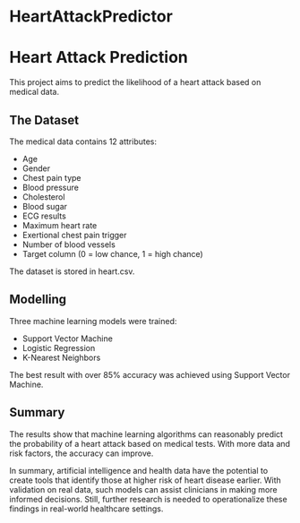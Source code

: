 # HeartAttackPredictor
# Heart Attack Prediction

This project aims to predict the likelihood of a heart attack based on medical data. 

## The Dataset
The medical data contains 12 attributes:

- Age  
- Gender
- Chest pain type    
- Blood pressure  
- Cholesterol   
- Blood sugar    
- ECG results   
- Maximum heart rate  
- Exertional chest pain trigger   
- Number of blood vessels   
- Target column (0 = low chance, 1 = high chance)

The dataset is stored in heart.csv.

## Modelling
 Three machine learning models were trained:

- Support Vector Machine    
- Logistic Regression
- K-Nearest Neighbors

The best result with over 85% accuracy was achieved using Support Vector Machine.

## Summary

The results show that machine learning algorithms can reasonably predict the probability of a heart attack based on medical tests. With more data and risk factors, the accuracy can improve.   

In summary, artificial intelligence and health data have the potential to create tools that identify those at higher risk of heart disease earlier. With validation on real data, such models can assist clinicians in making more informed decisions. Still, further research is needed to operationalize these findings in real-world healthcare settings.
